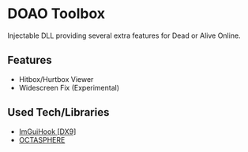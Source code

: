 # DOAO Toolbox
Injectable DLL providing several extra features for Dead or Alive Online.

## Features
* Hitbox/Hurtbox Viewer
* Widescreen Fix (Experimental)

## Used Tech/Libraries
* [ImGuiHook [DX9]](https://github.com/furkankadirguzeloglu/ImGuiHook-DirectX9)
* [OCTASPHERE](https://prideout.net/blog/octasphere)
